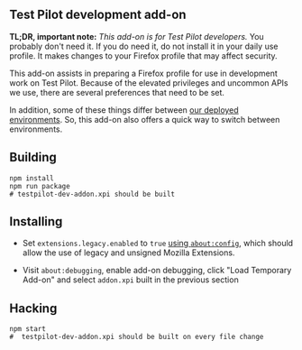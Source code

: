 Test Pilot development add-on
-----------------------------

**TL;DR, important note:** *This add-on is for Test Pilot developers.* You
probably don't need it. If you do need it, do not install it in your daily use
profile. It makes changes to your Firefox profile that may affect security.

This add-on assists in preparing a Firefox profile for use in development work
on Test Pilot. Because of the elevated privileges and uncommon APIs we use,
there are several preferences that need to be set. 

In addition, some of these things differ between [our deployed
environments][envs]. So, this add-on also offers a quick way to switch between
environments.

## Building
```
npm install
npm run package
# testpilot-dev-addon.xpi should be built
```

## Installing

* Set `extensions.legacy.enabled` to `true` [using `about:config`][aboutconfig],
  which should allow the use of legacy and unsigned Mozilla Extensions.

* Visit `about:debugging`, enable add-on debugging, click "Load Temporary
  Add-on" and select `addon.xpi` built in the previous section

[aboutconfig]: https://support.mozilla.org/en-US/kb/about-config-editor-firefox

## Hacking
```
npm start
#  testpilot-dev-addon.xpi should be built on every file change
```

[envs]: ../docs/development/environment.md
